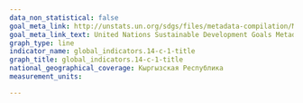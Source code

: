 ```yaml
---
data_non_statistical: false
goal_meta_link: http://unstats.un.org/sdgs/files/metadata-compilation/Metadata-Goal-14.pdf
goal_meta_link_text: United Nations Sustainable Development Goals Metadata (pdf 288kB)
graph_type: line
indicator_name: global_indicators.14-c-1-title
graph_title: global_indicators.14-c-1-title
national_geographical_coverage: Кыргызская Республика
measurement_units: 

---
```

